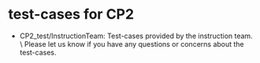 # test-cases for CP2
- CP2_test/InstructionTeam: Test-cases provided by the instruction team. \\ Please let us know if you have any questions or concerns about the test-cases.